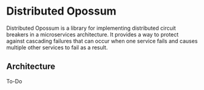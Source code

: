 # Distributed Opossum 

Distributed Opossum is a library for implementing distributed circuit breakers in a microservices architecture. It provides a way to protect against cascading failures that can occur when one service fails and causes multiple other services to fail as a result.

## Architecture

To-Do